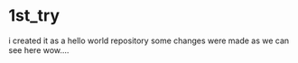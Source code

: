 # 1st_try
i created it as a hello world repository
some changes were made
as we can see here
wow....
